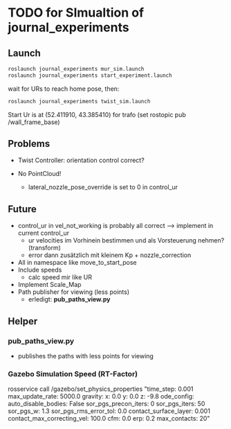 # TODO for SImualtion of journal_experiments

## Launch

```bash
roslaunch journal_experiments mur_sim.launch
roslaunch journal_experiments start_experiment.launch
```

wait for URs to reach home pose, then:

```bash
roslaunch journal_experiments twist_sim.launch
```

Start Ur is at (52.411910, 43.385410) for trafo (set rostopic pub /wall_frame_base)

## Problems
- Twist Controller: orientation control correct?

- No PointCloud!
  - lateral_nozzle_pose_override is set to 0 in control_ur

## Future
- control_ur in vel_not_working is probably all correct --> implement in current control_ur
  - ur velocities im Vorhinein bestimmen und als Vorsteuerung nehmen? (transform)
  - error dann zusätzlich mit kleinem Kp + nozzle_correction
- All in namespace like move_to_start_pose
- Include speeds
  - calc speed mir like UR
- Implement Scale_Map
- Path publisher for viewing (less points)
  - erledigt: **pub_paths_view.py**


## Helper
### **pub_paths_view.py**
- publishes the paths with less points for viewing

### Gazebo Simulation Speed (RT-Factor)
rosservice call /gazebo/set_physics_properties "time_step: 0.001
max_update_rate: 5000.0
gravity: 
  x: 0.0
  y: 0.0
  z: -9.8
ode_config: 
  auto_disable_bodies: False
  sor_pgs_precon_iters: 0
  sor_pgs_iters: 50
  sor_pgs_w: 1.3
  sor_pgs_rms_error_tol: 0.0
  contact_surface_layer: 0.001
  contact_max_correcting_vel: 100.0
  cfm: 0.0
  erp: 0.2
  max_contacts: 20"